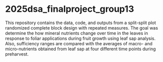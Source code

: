 # 2025dsa_finalproject_group13

This repository contains the data, code, and outputs from a split-split plot randomized complete block design with repeated measures. The goal was determine the how mineral nutrients change over time in the leaves in response to foliar applications during fruit growth using leaf sap analysis.  
Also, sufficiency ranges are compared with the averages of macro- and micro-nutrients obtained from leaf sap at four different time points during preharvest.  